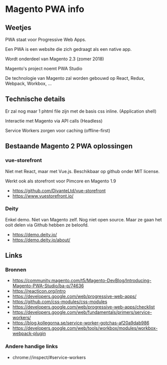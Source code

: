 # Magento PWA info

## Weetjes

PWA staat voor Progressive Web Apps.

Een PWA is een website die zich gedraagt als een native app.

Wordt onderdeel van Magento 2.3 (zomer 2018)

Magento's project noemt PWA Studio

De technologie van Magento zal worden gebouwd op React, Redux, Webpack, Workbox, ...

## Technische details

Er zal nog maar 1 phtml file zijn met de basis css inline. (Application shell)

Interactie met Magento via API calls (Headless)

Service Workers zorgen voor caching (offline-first)

## Bestaande Magento 2 PWA oplossingen

### vue-storefront

Niet met React, maar met Vue.js. Beschikbaar op github onder MIT license.

Werkt ook als storefront voor Pimcore en Magento 1.9

- https://github.com/DivanteLtd/vue-storefront
- https://www.vuestorefront.io/

### Deity

Enkel demo. Niet van Magento zelf.  Nog niet open source. Maar ze gaan het ooit delen via Github hebben ze beloofd.

- https://demo.deity.io/
- https://demo.deity.io/about/

## Links

### Bronnen

- https://community.magento.com/t5/Magento-DevBlog/Introducing-Magento-PWA-Studio/ba-p/74636
- https://reacticon.org/intro
- https://developers.google.com/web/progressive-web-apps/
- https://github.com/css-modules/css-modules
- https://developers.google.com/web/progressive-web-apps/checklist
- https://developers.google.com/web/fundamentals/primers/service-workers/
- https://blog.kollegorna.se/service-worker-gotchas-af20a9dab986
- https://developers.google.com/web/tools/workbox/modules/workbox-webpack-plugin

### Andere handige links

- chrome://inspect/#service-workers


